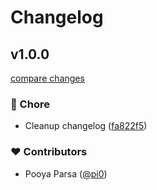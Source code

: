 # Changelog

## v1.0.0

[compare changes](https://github.com/unjs/node-mock-http/compare/v0.1.4...v1.0.0)

### 🏡 Chore

- Cleanup changelog ([fa822f5](https://github.com/unjs/node-mock-http/commit/fa822f5))

### ❤️ Contributors

- Pooya Parsa ([@pi0](http://github.com/pi0))
